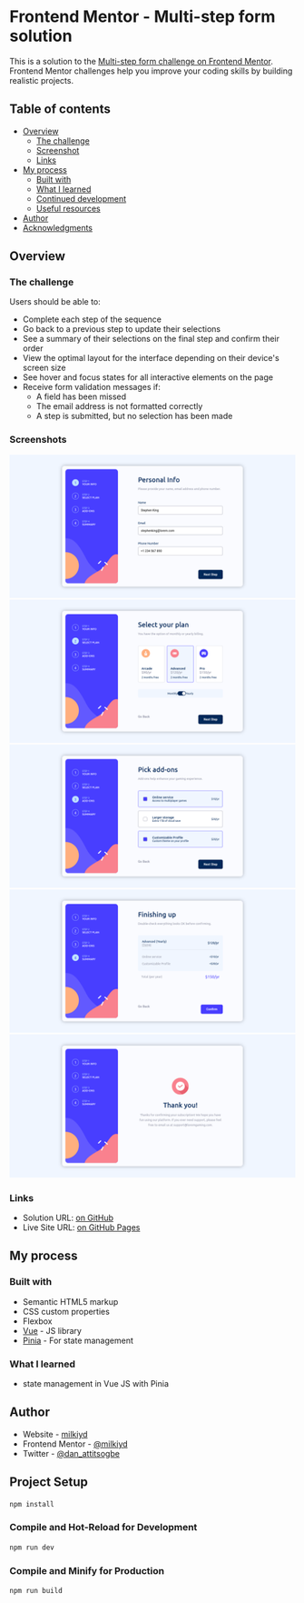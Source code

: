 # Frontend Mentor - Multi-step form solution

This is a solution to the [Multi-step form challenge on Frontend Mentor](https://www.frontendmentor.io/challenges/multistep-form-YVAnSdqQBJ). Frontend Mentor challenges help you improve your coding skills by building realistic projects. 

## Table of contents

- [Overview](#overview)
  - [The challenge](#the-challenge)
  - [Screenshot](#screenshot)
  - [Links](#links)
- [My process](#my-process)
  - [Built with](#built-with)
  - [What I learned](#what-i-learned)
  - [Continued development](#continued-development)
  - [Useful resources](#useful-resources)
- [Author](#author)
- [Acknowledgments](#acknowledgments)



## Overview

### The challenge

Users should be able to:

- Complete each step of the sequence
- Go back to a previous step to update their selections
- See a summary of their selections on the final step and confirm their order
- View the optimal layout for the interface depending on their device's screen size
- See hover and focus states for all interactive elements on the page
- Receive form validation messages if:
  - A field has been missed
  - The email address is not formatted correctly
  - A step is submitted, but no selection has been made

### Screenshots

![](./screenshots/personal-info.png)
![](./screenshots/plan-selection.png)
![](./screenshots/add-ons-selection.png)
![](./screenshots/summary.png)
![](./screenshots/thank-you.png)

### Links

- Solution URL: [on GitHub](https://github.com/milkiyd/vuejs-multi-step-form)
- Live Site URL: [on GitHub Pages](https://your-live-site-url.com)

## My process

### Built with

- Semantic HTML5 markup
- CSS custom properties
- Flexbox
- [Vue](https://vuejs.org/) - JS library
- [Pinia](https://pinia.vuejs.org/) - For state management


### What I learned

- state management in Vue JS with Pinia


## Author

- Website - [milkiyd](https://github.com/milkiyd/)
- Frontend Mentor - [@milkiyd](https://www.frontendmentor.io/profile/milkiyd)
- Twitter - [@dan_attitsogbe](https://twitter.com/dan_attitsogbe)


## Project Setup

```sh
npm install
```

### Compile and Hot-Reload for Development

```sh
npm run dev
```

### Compile and Minify for Production

```sh
npm run build
```
